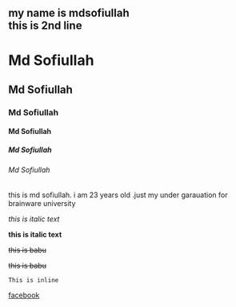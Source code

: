 <!-- markdown learning -->
my name is mdsofiullah<br>
this is 2nd line 
---
# Md Sofiullah

## Md Sofiullah  

### Md Sofiullah 

#### Md Sofiullah 
##### Md Sofiullah 
###### Md Sofiullah 


<p>this is md sofiullah. i am 23 years old .just my under garauation for brainware university </p>

 
 _this is italic text_  

 __this is italic text__

 
 <del>this is babu</del>

 ~~this is babu~~

 `This is inline`

 [facebook][facebooklink]

 [facebooklink]: https://www.facebook.com




